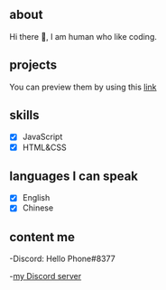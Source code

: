 ## about
Hi there 👋,  I am human who like coding.

## projects
You can preview them by using this [link](https://hello1234316.github.io/work/)

## skills

- [x] JavaScript
- [x] HTML&CSS

## languages I can speak

- [x] English 
- [x] Chinese

## content me

-Discord: Hello Phone#8377

-[my Discord server](https://discord.gg/CNzNZSbkMa)
